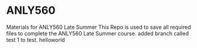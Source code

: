 # ANLY560
Materials for ANLY560 Late Summer
This Repo is used to save all required files to complete the ANLY560 Late Summer course.
added branch called test 1 to test.
helloworld
